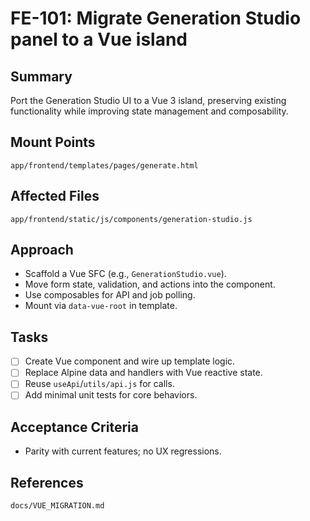# FE-101: Migrate Generation Studio panel to a Vue island

## Summary
Port the Generation Studio UI to a Vue 3 island, preserving existing functionality while improving state management and composability.

## Mount Points
`app/frontend/templates/pages/generate.html`

## Affected Files
`app/frontend/static/js/components/generation-studio.js`

## Approach
- Scaffold a Vue SFC (e.g., `GenerationStudio.vue`).
- Move form state, validation, and actions into the component.
- Use composables for API and job polling.
- Mount via `data-vue-root` in template.

## Tasks
- [ ] Create Vue component and wire up template logic.
- [ ] Replace Alpine data and handlers with Vue reactive state.
- [ ] Reuse `useApi`/`utils/api.js` for calls.
- [ ] Add minimal unit tests for core behaviors.

## Acceptance Criteria
- Parity with current features; no UX regressions.

## References
`docs/VUE_MIGRATION.md`

